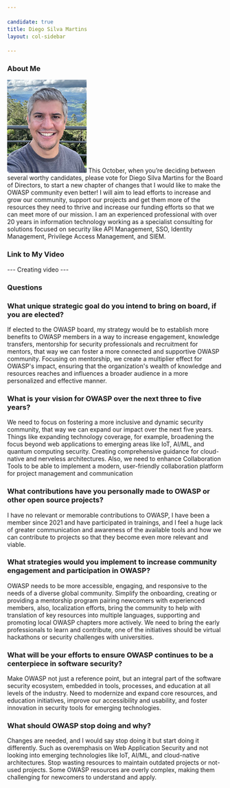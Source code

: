 ```yaml
---

candidate: true
title: Diego Silva Martins
layout: col-sidebar

---
```


### About Me
![image](https://raw.githubusercontent.com/OWASP/www-board-candidates/refs/heads/master/assets/images/DiegoMartins.png) This October, when you’re deciding between several worthy candidates, please vote for Diego Silva Martins for the Board of Directors, to start a new chapter of changes that I would like to make the OWASP community even better!
I will aim to lead efforts to increase and grow our community, support our projects and get them more of the resources they need to thrive and increase our funding efforts so that we can meet more of our mission.
I am an experienced professional with over 20 years in information technology working as a specialist consulting for solutions focused on security like API Management, SSO, Identity Management, Privilege Access Management, and SIEM. 

### Link to My Video
--- Creating video ---
### Questions

### What unique strategic goal do you intend to bring on board, if you are elected? ###
If elected to the OWASP board, my strategy would be to establish more benefits to OWASP members in a way to increase engagement, knowledge transfers, mentorship for security professionals and recruitment for mentors, that way we can foster a more connected and supportive OWASP community. 
Focusing on mentorship, we create a multiplier effect for OWASP's impact, ensuring that the organization's wealth of knowledge and resources reaches and influences a broader audience in a more personalized and effective manner.

### What is your vision for OWASP over the next three to five years? ###
We need to focus on fostering a more inclusive and dynamic security community, that way we can expand our impact over the next five years. Things like expanding technology coverage, for example, broadening the focus beyond web applications to emerging areas like IoT, AI/ML, and quantum computing security. Creating comprehensive guidance for cloud-native and nerveless architectures. 
Also, we need to enhance Collaboration Tools to be able to implement a modern, user-friendly collaboration platform for project management and communication

### What contributions have you personally made to OWASP or other open source projects? ###
I have no relevant or memorable contributions to OWASP, I have been a member since 2021 and have participated in trainings, and I feel a huge lack of greater communication and awareness of the available tools and how we can contribute to projects so that they become even more relevant and viable. 

### What strategies would you implement to increase community engagement and participation in OWASP? ###
OWASP needs to be more accessible, engaging, and responsive to the needs of a diverse global community. Simplify the onboarding, creating or providing a mentorship program pairing newcomers with experienced members, also, localization efforts, bring the community to help with translation of key resources into multiple languages, supporting and promoting local OWASP chapters more actively. We need to bring the early professionals to learn and contribute, one of the initiatives should be virtual hackathons or security challenges with universities. 

### What will be your efforts to ensure OWASP continues to be a centerpiece in software security? ###
Make OWASP not just a reference point, but an integral part of the software security ecosystem, embedded in tools, processes, and education at all levels of the industry. Need to modernize and expand core resources, and education initiatives, improve our accessibility and usability, and foster innovation in security tools for emerging technologies. 

### What should OWASP stop doing and why? ###
Changes are needed, and I would say stop doing it but start doing it differently. Such as overemphasis on Web Application Security and not looking into emerging technologies like IoT, AI/ML, and cloud-native architectures. Stop wasting resources to maintain outdated projects or not-used projects. Some OWASP resources are overly complex, making them challenging for newcomers to understand and apply.
